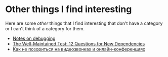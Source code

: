 # Other things I find interesting

Here are some _other_ things that I find interesting that don't have a category or I can't think of a category for them.

- [Notes on debugging](https://blog.ionelmc.ro/2016/02/18/notes-on-debugging/)
- [The Well-Maintained Test: 12 Questions for New Dependencies](https://adamj.eu/tech/2021/11/04/the-well-maintained-test/)
- [Как не позориться на видеозвонках и онлайн-конференциях](https://www.youtube.com/watch?v=HaqrxqYw4rE)